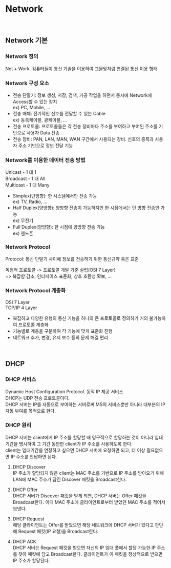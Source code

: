 # Network

<br/>

## Network 기본
### Network 정의
Net + Work. 컴퓨터들이 통신 기술을 이용하여 그물망처럼 연결된 통신 이용 형태

### Network 구성 요소
- 전송 단말기: 정보 생성, 저장, 검색, 가공 작업을 하면서 동시에 Network에 Access할 수 있는 장치  
ex) PC, Mobile, ...
- 전송 매체: 전기적인 신호를 전달할 수 있는 Cable  
ex) 동축케이블, 광케이블, ...
- 전송 프로토콜: 프로토콜들은 각 전송 장비마다 주소를 부여하고 부여된 주소를 기반으로 사용자 Data 전송
- 전송 장비: PAN, LAN, MAN, WAN 구간에서 사용되는 장비. 신호의 중폭과 사용자 주소 기반으로 정보 전달 기능

### Network를 이용한 데이터 전송 방법
Unicast - 1 대 1  
Broadcast - 1 대 All  
Multicast - 1 대 Many

- Simplex(단방향): 한 시스템에서만 전송 가능  
ex) TV, Radio, ...
- Half Duplex(양방향): 양방향 전송이 가능하지만 한 시점에서는 단 방향 전송만 가능  
ex) 무전기
- Full Duplex(양방향): 한 시점에 양방향 전송 가능  
ex) 핸드폰

### Network Protocol
Protocol: 통신 단말기 사이에 정보를 전송하기 위한 통신규약 혹은 표준

독점적 프로토콜 -> 프로토콜 개발 기준 설립(OSI 7 Layer)  
=> 복잡함 감소, 인터페이스 표준화, 상호 호환성 확보, ...

### Network Protocol 계층화
OSI 7 Layer  
TCP/IP 4 Layer  
- 복잡하고 다양한 유형의 통신 기능을 하나의 큰 프로토콜로 정의하기 거의 불가능하여 프로토콜 계층화
- 기능별로 계층을 구분하여 각 기능에 맞게 표준화 진행
- 네트워크 추가, 변경, 유지 보수 등의 문제 해결 편리

<br/>

## DHCP
### DHCP 서비스
Dynamic Host Configuration Protocol. 동적 IP 제공 서비스  
DHCP는 UDP 전송 프로토콜이다.  
DHCP 서버는 IP를 자동으로 부여하는 서버로써 MS의 서비스뿐만 아니라 대부분의 IP 자동 부여를 목적으로 한다.

### DHCP 원리
DHCP 서버는 client에게 IP 주소를 할당할 때 영구적으로 할당하는 것이 아니라 임대기간을 명시하여 그 기간 동안만 client가 IP 주소를 사용하도록 한다.  
client는 임대기간을 연장하고 싶으면 DHCP 서버에 요청하면 되고, 더 이상 필요없으면 IP 주소를 반납하면 된다.

1. DHCP Discover  
IP 주소가 할당되지 않은 client는 MAC 주소를 기반으로 IP 주소를 받아오기 위해 LAN에 MAC 주소가 담긴 Discover 패킷을 Broadcast한다.

2. DHCP Offer  
DHCP 서버가 Discover 패킷을 받게 되면, DHCP 서버는 Offer 패킷을 Broadcast한다. 이때 MAC 주소에 클라이언트로부터 받았던 MAC 주소를 적어서 보낸다. 

3. DHCP Request  
해당 클라이언트는 Offer를 받았으면 해당 네트워크에 DHCP 서버가 있다고 판단해 Request 패킷(IP 요청)을 Broadcast한다.

4. DHCP ACK  
DHCP 서버는 Request 패킷을 받으면 자신의 IP 임대 풀에서 할당 가능한 IP 주소를 찾아 패킷에 담고 Broadcast한다. 클라이언트가 이 패킷을 정상적으로 받으면 IP 주소가 할당된다.
